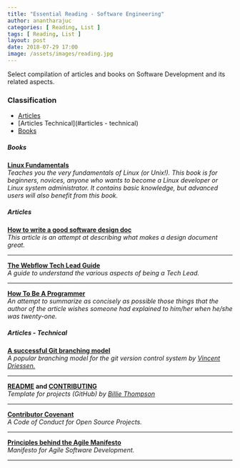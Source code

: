 ```yaml
---
title: "Essential Reading - Software Engineering"
author: anantharajuc
categories: [ Reading, List ]
tags: [ Reading, List ]
layout: post
date: 2018-07-29 17:00
image: /assets/images/reading.jpg
---
```


Select compilation of articles and books on Software Development and its related aspects.

### Classification

- [Articles](#articles)
- [Articles Technical](#articles - technical)
- [Books](#books)

<h5 class="font-weight-bold spanborder text-danger text-capitalize"><span>Books</span></h5>

**<a href="http://linux-training.be/linuxfun.pdf" target="_blank" >Linux Fundamentals</a>**  
*Teaches you the very fundamentals of Linux (or Unix!). This book is for beginners, novices, anyone who wants to become a Linux developer or Linux system administrator. It contains basic knowledge, but advanced users will also benefit from this book.*  

<h5 class="font-weight-bold spanborder text-danger text-capitalize"><span>Articles</span></h5>

**<a href="https://medium.freecodecamp.org/how-to-write-a-good-software-design-document-66fcf019569c" target="_blank" >How to write a good software design doc</a>**  
*This article is an attempt at describing what makes a design document great.*  

---

**<a href="https://github.com/webflow/leadership/blob/master/tech_lead.md" target="_blank" >The Webflow Tech Lead Guide</a>**  
*A guide to understand the various aspects of being a Tech Lead.* 

---

**<a href="https://github.com/braydie/HowToBeAProgrammer" target="_blank" >How To Be A Programmer</a>**  
*An attempt to summarize as concisely as possible those things that the author of the article wishes someone had explained to him/her when he/she was twenty-one.* 

<h5 class="font-weight-bold spanborder text-danger text-capitalize"><span>Articles - Technical</span></h5>

**<a href="https://nvie.com/posts/a-successful-git-branching-model/" target="_blank" >A successful Git branching model</a>**  
*A popular branching model for the git version control system by <a href="https://nvie.com/about/" target="_blank" >Vincent Driessen.</a>* 

---

**<a href="https://gist.github.com/PurpleBooth/109311bb0361f32d87a2" target="_blank" >README</a> and <a href="https://gist.github.com/PurpleBooth/b24679402957c63ec426" target="_blank" >CONTRIBUTING</a>**  
*Template for projects (GitHub) by <a href="https://github.com/PurpleBooth" target="_blank" >Billie Thompson</a>* 

---

**<a href="https://www.contributor-covenant.org/" target="_blank" >Contributor Covenant</a>**  
*A Code of Conduct for Open Source Projects.* 

---

**<a href="https://agilemanifesto.org/principles.html" target="_blank" >Principles behind the Agile Manifesto</a>**  
*Manifesto for Agile Software Development.* 

---
